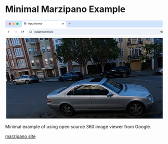 # Minimal Marzipano Example

![screenshot](readme_assets/screenshot.png)

Minimal example of using open source 360 image viewer from Google.

[marzipano site](https://www.marzipano.net/)
